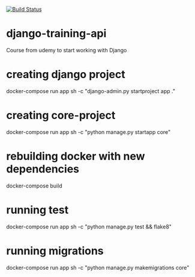[![Build Status](https://travis-ci.com/alep007/django-training-api.svg?branch=master)](https://travis-ci.com/alep007/django-training-api)

# django-training-api
Course from udemy to start working with Django


# creating django project
docker-compose run app sh -c "django-admin.py startproject app ."

# creating core-project
docker-compose run app sh -c "python manage.py startapp core"

# rebuilding docker with new dependencies
docker-compose build

# running test 
docker-compose run app sh -c "python manage.py test && flake8"

# running migrations
docker-compose run app sh -c "python manage.py makemigrations core"